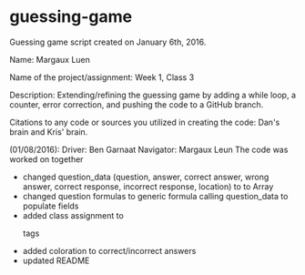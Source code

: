 # guessing-game
Guessing game script created on January 6th, 2016.

Name: Margaux Luen

Name of the project/assignment: Week 1, Class 3

Description: Extending/refining the guessing game by adding a while loop, a counter, error correction, and pushing the code to a GitHub branch.

Citations to any code or sources you utilized in creating the code: Dan's brain and Kris' brain.

(01/08/2016):
 Driver:  Ben Garnaat
 Navigator:  Margaux Leun
 The code was worked on together

 * changed question_data (question, answer, correct answer, wrong answer, correct response, incorrect response, location) to to Array
 * changed question formulas to generic formula calling question_data to populate fields
 * added class assignment to <p> tags
 * added coloration to correct/incorrect answers
 * updated README
